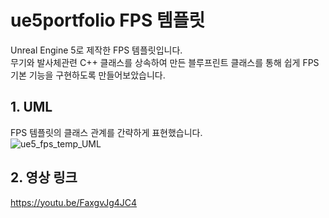 # ue5portfolio FPS 템플릿
Unreal Engine 5로 제작한 FPS 템플릿입니다.  <br/>
무기와 발사체관련 C++ 클래스를 상속하여 만든 블루프린트 클래스를 통해 쉽게 FPS 기본 기능을 구현하도록 만들어보았습니다. <br/>
## 1. UML
FPS 템플릿의 클래스 관계를 간략하게 표현했습니다.  <br/>
![ue5_fps_temp_UML](https://user-images.githubusercontent.com/106002483/226228321-9c284d80-fbd8-44ea-90a0-2c6a86dce607.png)
## 2. 영상 링크
https://youtu.be/FaxgvJg4JC4

